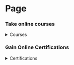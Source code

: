 # Page

### Take online courses

<details>

<summary>Courses</summary>



</details>

### Gain Online Certifications&#x20;

<details>

<summary>Certifications</summary>

\-charge

[https://www.w3schools.com/](https://www.w3schools.com/)

\-free

[https://www.freecodecamp.org/](https://www.freecodecamp.org/)

[https://www.coursera.org/](https://www.coursera.org/)





</details>
